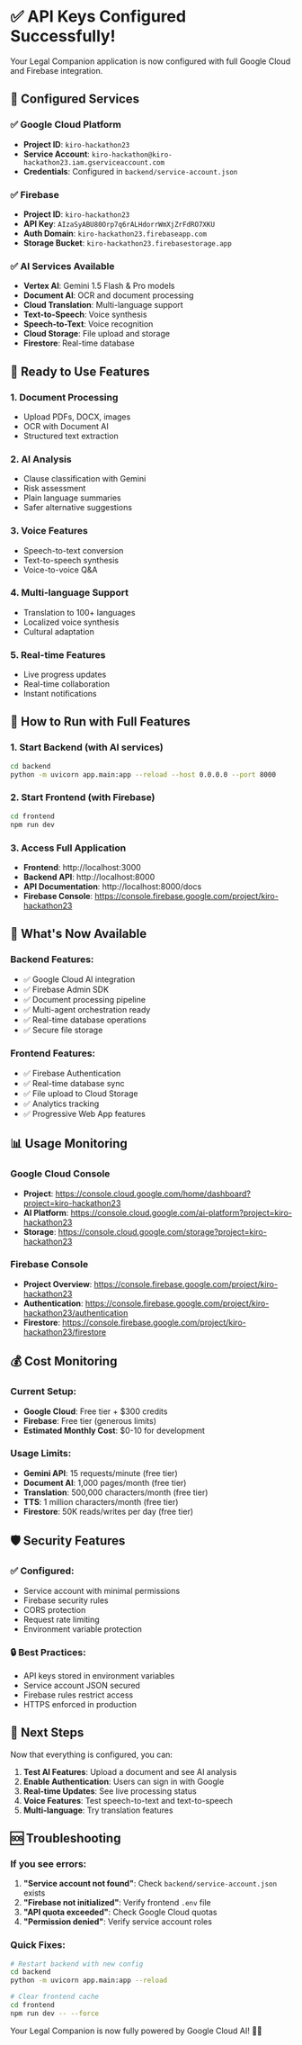 # ✅ API Keys Configured Successfully!

Your Legal Companion application is now configured with full Google Cloud and Firebase integration.

## 🔑 Configured Services

### ✅ Google Cloud Platform
- **Project ID**: `kiro-hackathon23`
- **Service Account**: `kiro-hackathon@kiro-hackathon23.iam.gserviceaccount.com`
- **Credentials**: Configured in `backend/service-account.json`

### ✅ Firebase
- **Project ID**: `kiro-hackathon23`
- **API Key**: `AIzaSyABU80Orp7q6rALHdorrWmXjZrFdRO7XKU`
- **Auth Domain**: `kiro-hackathon23.firebaseapp.com`
- **Storage Bucket**: `kiro-hackathon23.firebasestorage.app`

### ✅ AI Services Available
- **Vertex AI**: Gemini 1.5 Flash & Pro models
- **Document AI**: OCR and document processing
- **Cloud Translation**: Multi-language support
- **Text-to-Speech**: Voice synthesis
- **Speech-to-Text**: Voice recognition
- **Cloud Storage**: File upload and storage
- **Firestore**: Real-time database

## 🚀 Ready to Use Features

### 1. **Document Processing**
- Upload PDFs, DOCX, images
- OCR with Document AI
- Structured text extraction

### 2. **AI Analysis**
- Clause classification with Gemini
- Risk assessment
- Plain language summaries
- Safer alternative suggestions

### 3. **Voice Features**
- Speech-to-text conversion
- Text-to-speech synthesis
- Voice-to-voice Q&A

### 4. **Multi-language Support**
- Translation to 100+ languages
- Localized voice synthesis
- Cultural adaptation

### 5. **Real-time Features**
- Live progress updates
- Real-time collaboration
- Instant notifications

## 🎯 How to Run with Full Features

### 1. Start Backend (with AI services)
```bash
cd backend
python -m uvicorn app.main:app --reload --host 0.0.0.0 --port 8000
```

### 2. Start Frontend (with Firebase)
```bash
cd frontend
npm run dev
```

### 3. Access Full Application
- **Frontend**: http://localhost:3000
- **Backend API**: http://localhost:8000
- **API Documentation**: http://localhost:8000/docs
- **Firebase Console**: https://console.firebase.google.com/project/kiro-hackathon23

## 🔧 What's Now Available

### Backend Features:
- ✅ Google Cloud AI integration
- ✅ Firebase Admin SDK
- ✅ Document processing pipeline
- ✅ Multi-agent orchestration ready
- ✅ Real-time database operations
- ✅ Secure file storage

### Frontend Features:
- ✅ Firebase Authentication
- ✅ Real-time database sync
- ✅ File upload to Cloud Storage
- ✅ Analytics tracking
- ✅ Progressive Web App features

## 📊 Usage Monitoring

### Google Cloud Console
- **Project**: https://console.cloud.google.com/home/dashboard?project=kiro-hackathon23
- **AI Platform**: https://console.cloud.google.com/ai-platform?project=kiro-hackathon23
- **Storage**: https://console.cloud.google.com/storage?project=kiro-hackathon23

### Firebase Console
- **Project Overview**: https://console.firebase.google.com/project/kiro-hackathon23
- **Authentication**: https://console.firebase.google.com/project/kiro-hackathon23/authentication
- **Firestore**: https://console.firebase.google.com/project/kiro-hackathon23/firestore

## 💰 Cost Monitoring

### Current Setup:
- **Google Cloud**: Free tier + $300 credits
- **Firebase**: Free tier (generous limits)
- **Estimated Monthly Cost**: $0-10 for development

### Usage Limits:
- **Gemini API**: 15 requests/minute (free tier)
- **Document AI**: 1,000 pages/month (free tier)
- **Translation**: 500,000 characters/month (free tier)
- **TTS**: 1 million characters/month (free tier)
- **Firestore**: 50K reads/writes per day (free tier)

## 🛡️ Security Features

### ✅ Configured:
- Service account with minimal permissions
- Firebase security rules
- CORS protection
- Request rate limiting
- Environment variable protection

### 🔒 Best Practices:
- API keys stored in environment variables
- Service account JSON secured
- Firebase rules restrict access
- HTTPS enforced in production

## 🎉 Next Steps

Now that everything is configured, you can:

1. **Test AI Features**: Upload a document and see AI analysis
2. **Enable Authentication**: Users can sign in with Google
3. **Real-time Updates**: See live processing status
4. **Voice Features**: Test speech-to-text and text-to-speech
5. **Multi-language**: Try translation features

## 🆘 Troubleshooting

### If you see errors:
1. **"Service account not found"**: Check `backend/service-account.json` exists
2. **"Firebase not initialized"**: Verify frontend `.env` file
3. **"API quota exceeded"**: Check Google Cloud quotas
4. **"Permission denied"**: Verify service account roles

### Quick Fixes:
```bash
# Restart backend with new config
cd backend
python -m uvicorn app.main:app --reload

# Clear frontend cache
cd frontend
npm run dev -- --force
```

Your Legal Companion is now fully powered by Google Cloud AI! 🚀✨